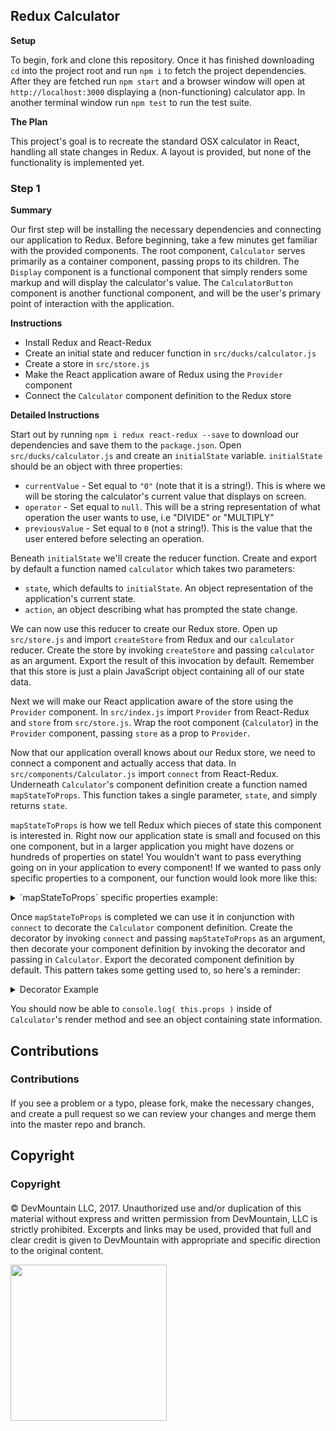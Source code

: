 
## Redux Calculator

**Setup**

To begin, fork and clone this repository. Once it has finished downloading `cd` into the project root and run `npm i` to fetch the project dependencies. After they are fetched run `npm start` and a browser window will open at `http://localhost:3000` displaying a (non-functioning) calculator app. In another terminal window run `npm test` to run the test suite.

**The Plan**

This project's goal is to recreate the standard OSX calculator in React, handling all state changes in Redux. A layout is provided, but none of the functionality is implemented yet.

### Step 1

**Summary**

Our first step will be installing the necessary dependencies and connecting our application to Redux. Before beginning, take a few minutes get familiar with the provided components. The root component, `Calculator` serves primarily as a container component, passing props to its children. The `Display` component is a functional component that simply renders some markup and will display the calculator's value. The `CalculatorButton` component is another functional component, and will be the user's primary point of interaction with the application.

**Instructions**

* Install Redux and React-Redux
* Create an initial state and reducer function in `src/ducks/calculator.js`
* Create a store in `src/store.js`
* Make the React application aware of Redux using the `Provider` component
* Connect the `Calculator` component definition to the Redux store

**Detailed Instructions**

Start out by running `npm i redux react-redux --save` to download our dependencies and save them to the `package.json`. Open `src/ducks/calculator.js` and create an `initialState` variable. `initialState` should be an object with three properties:

* `currentValue` - Set equal to `"0"` (note that it is a string!). This is where we will be storing the calculator's current value that displays on screen.
* `operator` - Set equal to `null`. This will be a string representation of what operation the user wants to use, i.e "DIVIDE" or "MULTIPLY"
* `previousValue` - Set equal to `0` (not a string!). This is the value that the user entered before selecting an operation.

Beneath `initialState` we'll create the reducer function. Create and export by default a function named `calculator` which takes two parameters:

* `state`, which defaults to `initialState`. An object representation of the application's current state.
* `action`, an object describing what has prompted the state change.

We can now use this reducer to create our Redux store. Open up `src/store.js` and import `createStore` from Redux and our `calculator` reducer. Create the store by invoking `createStore` and passing `calculator` as an argument. Export the result of this invocation by default. Remember that this store is just a plain JavaScript object containing all of our state data.

Next we will make our React application aware of the store using the `Provider` component. In `src/index.js` import `Provider` from React-Redux and `store` from `src/store.js`. Wrap the root component (`Calculator`) in the `Provider` component, passing `store` as a prop to `Provider`.

Now that our application overall knows about our Redux store, we need to connect a component and actually access that data. In `src/components/Calculator.js` import `connect` from React-Redux. Underneath `Calculator`'s component definition create a function named `mapStateToProps`. This function takes a single parameter, `state`, and simply returns `state`.

`mapStateToProps` is how we tell Redux which pieces of state this component is interested in. Right now our application state is small and focused on this one component, but in a larger application you might have dozens or hundreds of properties on state! You wouldn't want to pass everything going on in your application to every component! If we wanted to pass only specific properties to a component, our function would look more like this:

<details>

<summary>`mapStateToProps` specific properties example:</summary>

```javascript
function mapStateToProps( state ) {
	return { currentValue: state.currentValue };
}
```

In the above example we would have access to `this.props.currentValue` inside the component, but not `previousValue` or `operator`.

</details>

Once `mapStateToProps` is completed we can use it in conjunction with `connect` to decorate the `Calculator` component definition. Create the decorator by invoking `connect` and passing `mapStateToProps` as an argument, then decorate your component definition by invoking the decorator and passing in `Calculator`. Export the decorated component definition by default. This pattern takes some getting used to, so here's a reminder:

<details>

<summary>Decorator Example</summary>

```javascript
function mapStateToProps( state ) {
	return state;
}
const decorator = connect( mapStateToProps );
const decoratedComponent = decorator( App );
export default decoratedComponent;
```
This is usually shortened to

```javascript
function mapStateToProps( state ) {
	return state;
}
export default connect( mapStateToProps )( App );
```
___

</details>

You should now be able to `console.log( this.props )` inside of `Calculator`'s render method and see an object containing state information.

## Contributions

### Contributions

#### 
 
If you see a problem or a typo, please fork, make the necessary changes, and create a pull request so we can review your changes and merge them into the master repo and branch.

## Copyright

### Copyright

#### 

© DevMountain LLC, 2017. Unauthorized use and/or duplication of this material without express and written permission from DevMountain, LLC is strictly prohibited. Excerpts and links may be used, provided that full and clear credit is given to DevMountain with appropriate and specific direction to the original content.

<img src="https://devmounta.in/img/logowhiteblue.png" width="250">